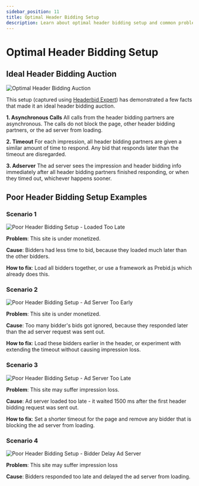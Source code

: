 ```yaml
---
sidebar_position: 11
title: Optimal Header Bidding Setup
description: Learn about optimal header bidding setup and common problems to avoid
---
```


# Optimal Header Bidding Setup

## Ideal Header Bidding Auction

![Optimal Header Bidding Auction](/images/hb-expert/ideal.png)

This setup (captured using [Headerbid Expert](https://chrome.google.com/webstore/detail/headerbid-expert/cgfkddgbnfplidghapbbnngaogeldmop)) has demonstrated a few facts that made it an ideal header bidding auction.

**1. Asynchronous Calls**
All calls from the header bidding partners are asynchronous. The calls do not block the page, other header bidding partners, or the ad server from loading.

**2. Timeout**
For each impression, all header bidding partners are given a similar amount of time to respond. Any bid that responds later than the timeout are disregarded.

**3. Adserver**
The ad server sees the impression and header bidding info immediately after all header bidding partners finished responding, or when they timed out, whichever happens sooner.

## Poor Header Bidding Setup Examples

### Scenario 1

![Poor Header Bidding Setup - Loaded Too Late](/images/hb-expert/loaded-too-late.png)

**Problem**: This site is under monetized.

**Cause**: Bidders had less time to bid, because they loaded much later than the other bidders.

**How to fix**: Load all bidders together, or use a framework as Prebid.js which already does this.

### Scenario 2

![Poor Header Bidding Setup - Ad Server Too Early](/images/hb-expert/adserver-too-early.png)

**Problem**: This site is under monetized.

**Cause**: Too many bidder's bids got ignored, because they responded later than the ad server request was sent out.

**How to fix**: Load these bidders earlier in the header, or experiment with extending the timeout without causing impression loss.

### Scenario 3

![Poor Header Bidding Setup - Ad Server Too Late](/images/hb-expert/adserver-too-late.png)

**Problem**: This site may suffer impression loss.

**Cause**: Ad server loaded too late - it waited 1500 ms after the first header bidding request was sent out.

**How to fix**: Set a shorter timeout for the page and remove any bidder that is blocking the ad server from loading.

### Scenario 4

![Poor Header Bidding Setup - Bidder Delay Ad Server](/images/hb-expert/bidder-delay-adserver.png)

**Problem**: This site may suffer impression loss

**Cause**: Bidders responded too late and delayed the ad server from loading.
